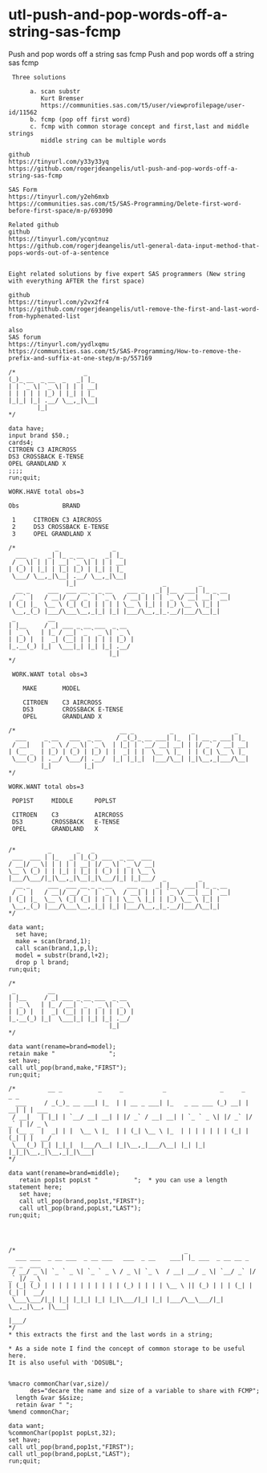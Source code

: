 # utl-push-and-pop-words-off-a-string-sas-fcmp
Push and pop words off a string sas fcmp
    Push and pop words off a string sas fcmp                                                                        
                                                                                                                    
     Three solutions                                                                                                
                                                                                                                    
          a. scan substr                                                                                            
             Kurt Bremser                                                                                           
             https://communities.sas.com/t5/user/viewprofilepage/user-id/11562                                      
          b. fcmp (pop off first word)                                                                              
          c. fcmp with common storage concept and first,last and middle strings                                     
             middle string can be multiple words                                                                    
                                                                                                                    
    github                                                                                                          
    https://tinyurl.com/y33y33yq                                                                                    
    https://github.com/rogerjdeangelis/utl-push-and-pop-words-off-a-string-sas-fcmp                                 
                                                                                                                    
    SAS Form                                                                                                        
    https://tinyurl.com/y2eh6mxb                                                                                    
    https://communities.sas.com/t5/SAS-Programming/Delete-first-word-before-first-space/m-p/693090                  
                                                                                                                    
    Related github                                                                                                  
    github                                                                                                          
    https://tinyurl.com/ycqntnuz                                                                                    
    https://github.com/rogerjdeangelis/utl-general-data-input-method-that-pops-words-out-of-a-sentence              
                                                                                                                    
                                                                                                                    
    Eight related solutions by five expert SAS programmers (New string with everything AFTER the first space)       
                                                                                                                    
    github                                                                                                          
    https://tinyurl.com/y2vx2fr4                                                                                    
    https://github.com/rogerjdeangelis/utl-remove-the-first-and-last-word-from-hyphenated-list                      
                                                                                                                    
    also                                                                                                            
    SAS forum                                                                                                       
    https://tinyurl.com/yydlxqmu                                                                                    
    https://communities.sas.com/t5/SAS-Programming/How-to-remove-the-prefix-and-suffix-at-one-step/m-p/557169       
                                                                                                                    
    /*                   _                                                                                          
    (_)_ __  _ __  _   _| |_                                                                                        
    | | `_ \| `_ \| | | | __|                                                                                       
    | | | | | |_) | |_| | |_                                                                                        
    |_|_| |_| .__/ \__,_|\__|                                                                                       
            |_|                                                                                                     
    */                                                                                                              
                                                                                                                    
    data have;                                                                                                      
    input brand $50.;                                                                                               
    cards4;                                                                                                         
    CITROEN C3 AIRCROSS                                                                                             
    DS3 CROSSBACK E-TENSE                                                                                           
    OPEL GRANDLAND X                                                                                                
    ;;;;                                                                                                            
    run;quit;                                                                                                       
                                                                                                                    
    WORK.HAVE total obs=3                                                                                           
                                                                                                                    
    Obs            BRAND                                                                                            
                                                                                                                    
     1     CITROEN C3 AIRCROSS                                                                                      
     2     DS3 CROSSBACK E-TENSE                                                                                    
     3     OPEL GRANDLAND X                                                                                         
                                                                                                                    
    /*           _               _                                                                                  
      ___  _   _| |_ _ __  _   _| |_                                                                                
     / _ \| | | | __| `_ \| | | | __|                                                                               
    | (_) | |_| | |_| |_) | |_| | |_                                                                                
     \___/ \__,_|\__| .__/ \__,_|\__|                                                                               
                    |_|                        _         _                                                          
      __ _     ___  ___ __ _ _ __    ___ _   _| |__  ___| |_ _ __                                                   
     / _` |   / __|/ __/ _` | `_ \  / __| | | | `_ \/ __| __| `__|                                                  
    | (_| |_  \__ \ (_| (_| | | | | \__ \ |_| | |_) \__ \ |_| |                                                     
     \__,_(_) |___/\___\__,_|_| |_| |___/\__,_|_.__/|___/\__|_|                                                     
     _         __                                                                                                   
    | |__     / _| ___ _ __ ___  _ __                                                                               
    | `_ \   | |_ / __| `_ ` _ \| `_ \                                                                              
    | |_) |  |  _| (__| | | | | | |_) |                                                                             
    |_.__(_) |_|  \___|_| |_| |_| .__/                                                                              
                                |_|                                                                                 
    */                                                                                                              
                                                                                                                    
     WORK.WANT total obs=3                                                                                          
                                                                                                                    
        MAKE       MODEL                                                                                            
                                                                                                                    
        CITROEN    C3 AIRCROSS                                                                                      
        DS3        CROSSBACK E-TENSE                                                                                
        OPEL       GRANDLAND X                                                                                      
                                                                                                                    
    /*                             __ _          _     _           _                                                
      ___     _ __   ___  _ __    / _(_)_ __ ___| |_  | | __ _ ___| |_                                              
     / __|   | `_ \ / _ \| `_ \  | |_| | `__/ __| __| | |/ _` / __| __|                                             
    | (__ _  | |_) | (_) | |_) | |  _| | |  \__ \ |_  | | (_| \__ \ |_                                              
     \___(_) | .__/ \___/| .__/  |_| |_|_|  |___/\__| |_|\__,_|___/\__|                                             
             |_|         |_|                                                                                        
    */                                                                                                              
                                                                                                                    
    WORK.WANT total obs=3                                                                                           
                                                                                                                    
     POP1ST     MIDDLE      POPLST                                                                                  
                                                                                                                    
     CITROEN    C3          AIRCROSS                                                                                
     DS3        CROSSBACK   E-TENSE                                                                                 
     OPEL       GRANDLAND   X                                                                                       
                                                                                                                    
                                                                                                                    
    /*         _       _   _                                                                                        
     ___  ___ | |_   _| |_(_) ___  _ __  ___                                                                        
    / __|/ _ \| | | | | __| |/ _ \| `_ \/ __|                                                                       
    \__ \ (_) | | |_| | |_| | (_) | | | \__ \                                                                       
    |___/\___/|_|\__,_|\__|_|\___/|_| |_|___/  _         _                                                          
      __ _     ___  ___ __ _ _ __    ___ _   _| |__  ___| |_ _ __                                                   
     / _` |   / __|/ __/ _` | `_ \  / __| | | | `_ \/ __| __| `__|                                                  
    | (_| |_  \__ \ (_| (_| | | | | \__ \ |_| | |_) \__ \ |_| |                                                     
     \__,_(_) |___/\___\__,_|_| |_| |___/\__,_|_.__/|___/\__|_|                                                     
    */                                                                                                              
                                                                                                                    
    data want;                                                                                                      
      set have;                                                                                                     
      make = scan(brand,1);                                                                                         
      call scan(brand,1,p,l);                                                                                       
      model = substr(brand,l+2);                                                                                    
      drop p l brand;                                                                                               
    run;quit;                                                                                                       
                                                                                                                    
    /*                                                                                                              
     _         __                                                                                                   
    | |__     / _| ___ _ __ ___  _ __                                                                               
    | `_ \   | |_ / __| `_ ` _ \| `_ \                                                                              
    | |_) |  |  _| (__| | | | | | |_) |                                                                             
    |_.__(_) |_|  \___|_| |_| |_| .__/                                                                              
                                |_|                                                                                 
    */                                                                                                              
                                                                                                                    
    data want(rename=brand=model);                                                                                  
    retain make "               ";                                                                                  
    set have;                                                                                                       
    call utl_pop(brand,make,"FIRST");                                                                               
    run;quit;                                                                                                       
                                                                                                                    
    /*         __ _          _     _           _               _     _     _ _                                      
      ___     / _(_)_ __ ___| |_  | | __ _ ___| |_   _ __ ___ (_) __| | __| | | ___                                 
     / __|   | |_| | `__/ __| __| | |/ _` / __| __| | `_ ` _ \| |/ _` |/ _` | |/ _ \                                
    | (__ _  |  _| | |  \__ \ |_  | | (_| \__ \ |_  | | | | | | | (_| | (_| | |  __/                                
     \___(_) |_| |_|_|  |___/\__| |_|\__,_|___/\__| |_| |_| |_|_|\__,_|\__,_|_|\___|                                
    */                                                                                                              
                                                                                                                    
    data want(rename=brand=middle);                                                                                 
       retain pop1st popLst "          ";  * you can use a length statement here;                                   
       set have;                                                                                                    
       call utl_pop(brand,pop1st,"FIRST");                                                                          
       call utl_pop(brand,popLst,"LAST");                                                                           
    run;quit;                                                                                                       
                                                                                                                    
                                                                                                                    
                                                                 
                                                  
    /*                                               _                                                              
      ___ ___  _ __ ___  _ __ ___   ___  _ __    ___| |_ ___  _ __ __ _  __ _  ___                                  
     / __/ _ \| `_ ` _ \| `_ ` _ \ / _ \| `_ \  / __| __/ _ \| `__/ _` |/ _` |/ _ \                                 
    | (_| (_) | | | | | | | | | | | (_) | | | | \__ \ || (_) | | | (_| | (_| |  __/                                 
     \___\___/|_| |_| |_|_| |_| |_|\___/|_| |_| |___/\__\___/|_|  \__,_|\__, |\___|                                 
                                                                        |___/                                       
    */                                                                                                              
    * this extracts the first and the last words in a string;                                                       
                                                                                                                    
    * As a side note I find the concept of common storage to be useful here.                                        
    It is also useful with 'DOSUBL";                                                                                
                                                                 
                                                  
    %macro commonChar(var,size)/                                                                                    
          des="decare the name and size of a variable to share with FCMP";                                          
      length &var $&size;                                                                                           
      retain &var " ";                                                                                              
    %mend commonChar;                                                                                               
                                                                                                                    
    data want;                                                                                                      
    %commonChar(pop1st popLst,32);                                                                                  
    set have;                                                                                                       
    call utl_pop(brand,pop1st,"FIRST");                                                                             
    call utl_pop(brand,popLst,"LAST");                                                                              
    run;quit;                                                                                                       
                                                                                                                    
